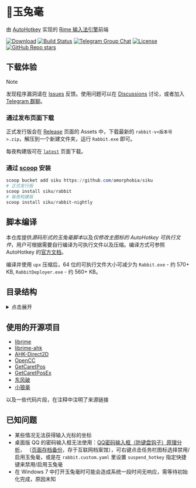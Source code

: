 # 🐇️玉兔毫

由 [AutoHotkey](https://www.autohotkey.com/) 实现的 [Rime 输入法引擎](https://github.com/rime/librime)前端

[![Download](https://img.shields.io/github/v/release/rimeinn/rabbit)](https://github.com/rimeinn/rabbit/releases/latest)
[![Build Status](https://github.com/rimeinn/rabbit/actions/workflows/ci.yaml/badge.svg)](https://github.com/rimeinn/rabbit/actions/workflows/ci.yaml)
[![Telegram Group Chat](https://telegram-badge.vercel.app/api/telegram-badge?channelId=@rime_rabbit)](https://t.me/rime_rabbit)
[![License](https://img.shields.io/github/license/rimeinn/rabbit)](LICENSE)
[![GitHub Repo stars](https://img.shields.io/github/stars/rimeinn/rabbit?style=flat)](https://github.com/rimeinn/rabbit/stargazers)

## 下载体验

> [!NOTE]
> 发现程序漏洞请在 [Issues](https://github.com/rimeinn/rabbit/issues/new/choose) 反馈。使用问题可以在 [Discussions](https://github.com/rimeinn/rabbit/discussions) 讨论，或者加入 [Telegram 群聊](https://t.me/rime_rabbit)。

### 通过发布页面下载

正式发行版会在 [Release](https://github.com/rimeinn/rabbit/releases) 页面的 Assets 中，下载最新的 `rabbit-v<版本号>.zip`，解压到一个新建文件夹，运行 `Rabbit.exe` 即可。

每夜构建版可在 [`latest`](https://github.com/rimeinn/rabbit/releases/tag/latest) 页面下载。

### 通过 [scoop](https://scoop.sh/) 安装

```PowerShell
scoop bucket add siku https://github.com/amorphobia/siku
# 正式发行版
scoop install siku/rabbit
# 每夜构建版
scoop install siku/rabbit-nightly
```

## 脚本编译

本仓库提供*源码形式的玉兔毫脚本*以及*仅修改主图标的 AutoHotkey 可执行文件*，用户可根据需要自行编译为可执行文件以及压缩。编译方式可参照 AutoHotkey 的[官方文档](https://www.autohotkey.com/docs/v2/Scripts.htm#ahk2exe)。

编译并使用 `upx` 压缩后，64 位的可执行文件大小可减少为 `Rabbit.exe` - 约 570+ KB, `RabbitDeployer.exe` - 约 560+ KB。

## 目录结构

<details>
<summary>点击展开</summary>

> 以下描述的*可删除*、*编译后可删除*指的是删除后不影响使用，若要再次分发脚本或编译后的可执行文件，需遵守 [GPL-3.0 开源许可](LICENSE)。

```
rabbit/
├─ Data/                预设方案以及必要配置，内容删除后可能无法正常使用，若用户目录包含所有必要文件，可删除
├─ Lib/                 玉兔毫运行依赖脚本库，编译后可删除
|  ├─ librime-ahk       Rime 引擎的 AutoHotkey 绑定，编译后可删除
|  |  ├─ rime.dll       Rime 引擎的动态库，若本机已安装小狼毫，可删除；若没有安装小狼毫，需要 a. 保留在此，或 b. 放到主目录，或 c. 放到环境变量 "LIBRIME_LIB_DIR" 指定的目录
|  |  ├─ ...            librime-ahk 库的其他脚本，编译后可删除
|  ├─ ...               其他依赖，编译后可删除
├─ plum/                若使用东风破，将被安装到此路径
├─ Rime/                Rime 用户文件夹，运行后会自动生成；可修改注册表 "HKEY_CURRENT_USER\Software\Rime\Rabbit" 中的 "RimeUserDir" 来指定不同的用户文件夹
├─ LICENSE              开源许可，可删除
├─ Rabbit.ahk           玉兔毫主程序脚本
├─ Rabbit.exe           AutoHotkey 可执行文件，若本机已安装 AutoHotkey 或已编译，可删除
├─ RabbitDeployer.ahk   玉兔毫部署应用脚本
├─ README.md            本文件，可删除
├─ rime-install.bat     东风破批处理脚本，删除后无法从设定中调用东风破
```

</details>

## 使用的开源项目

- [librime](https://github.com/rime/librime)
- [librime-ahk](https://github.com/rimeinn/librime-ahk)
- [AHK-Direct2D](https://github.com/rawbx/AHK-Direct2D)
- [OpenCC](https://github.com/BYVoid/OpenCC)
- [GetCaretPos](https://github.com/Descolada/AHK-v2-libraries)
- [GetCaretPosEx](https://github.com/Tebayaki/AutoHotkeyScripts/tree/main/lib/GetCaretPosEx)
- [东风破](https://github.com/rime/plum)
- [小狼毫](https://github.com/rime/weasel)

以及一些代码片段，在注释中注明了来源链接

## 已知问题

- 某些情况无法获得输入光标的坐标
- 桌面版 QQ 的密码输入框无法使用：[QQ密码输入框（防键盘钩子）原理分析](https://blog.csdn.net/muyedongfeng/article/details/49308993)，
（[页面存档备份](https://web.archive.org/web/20240907052640/https://blog.csdn.net/muyedongfeng/article/details/49308993)，存于互联网档案馆），可右键点击任务栏图标选择禁用/启用玉兔毫，或是在 `rabbit.custom.yaml` 里设置 `suspend_hotkey` 指定快捷键来禁用/启用玉兔毫
- 在 Windows 7 中打开玉兔毫时可能会造成系统一段时间无响应，需等待初始化完成，原因未知
